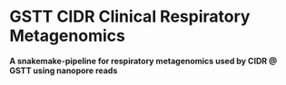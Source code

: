 # GSTT CIDR Clinical Respiratory Metagenomics

**A snakemake-pipeline for respiratory metagenomics used by CIDR @ GSTT using nanopore reads**


